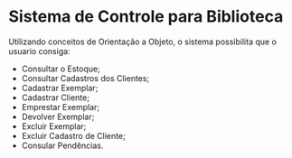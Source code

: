 # Sistema de Controle para Biblioteca
 Utilizando conceitos de Orientação a Objeto, o sistema possibilita que o usuario consiga:
  - Consultar o Estoque;
  - Consultar Cadastros dos Clientes;
  - Cadastrar Exemplar;
  - Cadastrar Cliente;
  - Emprestar Exemplar;
  - Devolver Exemplar;
  - Excluir Exemplar;
  - Excluir Cadastro de Cliente;
  - Consular Pendências.
